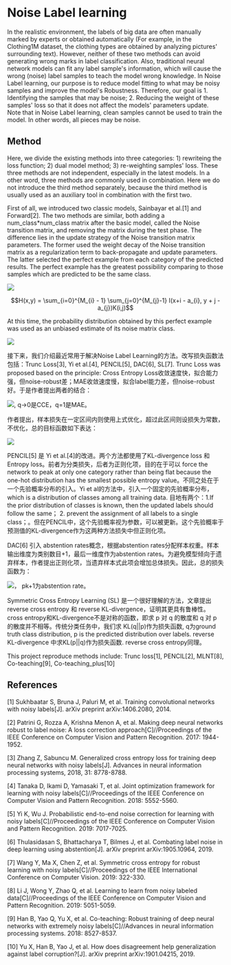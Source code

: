 # Noise Label learning

In the realistic environment, the labels of big data are often manually marked by experts or obtained automatically (For example, in the Clothing1M dataset, the clothing types are obtained by analyzing pictures' surrounding text). However, neither of these two methods can avoid generating wrong marks in label classification. Also, traditional neural network models can fit any label sample's information, which will cause the wrong (noise) label samples to teach the model wrong knowledge. In Noise Label learning, our purpose is to reduce model fitting to what may be noisy samples and improve the model's Robustness. Therefore, our goal is 1. Identifying the samples that may be noise; 2. Reducing the weight of these samples' loss so that it does not affect the models' parameters update. Note that in Noise Label learning, clean samples cannot be used to train the model. In other words, all pieces may be noise.

## Method
Here, we divide the existing methods into three categories: 1) rewriteing the loss function; 2) dual model method; 3) re-weighting samples' loss. These three methods are not independent, especially in the latest models. In a other word,  three methods are commonly used in combination. Here we do not introduce the third method separately, because the third method is usually used as an auxiliary tool in combination with the first two.

First of all, we introduced two classic models, Sainbayar et al.[1] and Forward[2]. The two methods are similar, both adding a num_class*num_class matrix after the basic model, called the Noise transition matrix, and removing the matrix during the test phase. The difference lies in the update strategy of the Noise transition matrix parameters. The former used the weight decay of the Noise transition matrix as a regularization term to back-propagate and update parameters. The latter selected the perfect example from each category of the predicted results. The perfect example has the greatest possibility comparing to those samples which are predicted to be the same class.

<img src="http://chart.googleapis.com/chart?cht=tx&chl=\overline{\boldsymbol{x}}^{i}=\operatorname{argmax}_{\boldsymbol{x} \in X^{\prime}} \hat{p}\left(\tilde{\boldsymbol{y}}=\boldsymbol{e}^{i} \mid \boldsymbol{x}\right)" style="border:none;">

$$H(x,y) = \sum_{i=0}^{M_{i} - 1} \sum_{j=0}^{M_{j}-1} I(x+i - a_{i}, y + j - a_{j})K(i,j)$$

At this time, the probability distribution obtained by this perfect example was used as an unbiased estimate of its noise matrix class.

<img src="http://chart.googleapis.com/chart?cht=tx&chl= \hat{T}_{i j}=\hat{p}\left(\tilde{\boldsymbol{y}}=\boldsymbol{e}^{j} \mid \overline{\boldsymbol{x}}^{i}\right)" style="border:none;">

接下来，我们介绍最近常用于解决Noise Label Learning的方法。改写损失函数法包括：Trunc Loss[3], Yi et al.[4], PENCIL[5], DAC[6], SL[7]. Trunc Loss was proposed based on the principle: Cross Entropy Loss收敛速度快，拟合能力强，但noise-robust差；MAE收敛速度慢，拟合label能力差，但noise-robust好。于是作者提出两者的结合：

<img src="http://chart.googleapis.com/chart?cht=tx&chl= \mathcal{L}_{q}\left(f(\boldsymbol{x}), \boldsymbol{e}_{j}\right)=\frac{\left(1-f_{j}(\boldsymbol{x})^{q}\right)}{q}" style="border:none;">, q->0是CCE，q=1是MAE。 

作者提出，样本损失在一定区间内则使用上式优化，超过此区间则设损失为常数，不优化，总的目标函数如下表达：

<img src="http://chart.googleapis.com/chart?cht=tx&chl= \underset{\boldsymbol{\theta}, \boldsymbol{w} \in[0,1]^{n}}{\operatorname{argmin}} \sum_{i=1}^{n} w_{i} \mathcal{L}_{q}\left(f\left(\boldsymbol{x}_{i} ; \boldsymbol{\theta}\right), y_{i}\right)-\mathcal{L}_{q}(k) \sum_{i=1}^{n} w_{i}" style="border:none;">


PENCIL[5] 是 Yi et al.[4]的改进。两个方法都使用了KL-divergence loss 和 Entropy loss。前者为分类损失，后者为正则化项，目的在于可以 force the network to peak at only one category rather than being flat because the one-hot distribution has the smallest possible entropy value。不同之处在于一个先验概率分布的引入。Yi et al的方法中，引入一个固定的先验概率分布，which is a distribution of classes among all training data. 目地有两个：1.If the prior distribution of classes is known, then the updated labels should follow the same； 2. prevent the assignment of all labels to a single class；。但在PENCIL中，这个先验概率视为参数，可以被更新。这个先验概率于预测值的KL-divergence作为这两种方法损失中但正则化项。

DAC[6] 引入 abstention rates概念，根据abstention rates分配样本权重。样本输出维度为类别数目+1，最后一维度作为abstention rates。为避免模型倾向于遗弃样本，作者提出正则化项，当遗弃样本式此项会增加总体损失。因此，总的损失函数为：

<img src="http://chart.googleapis.com/chart?cht=tx&chl=\mathcal{L}\left(x_{j}\right)=\left(1-p_{k+1}\right)\left(-\sum_{i=1}^{k} t_{i} \log \frac{p_{i}}{1-p_{k+1}}\right)+\alpha \log \frac{1}{1-p_{k+1}}" style="border:none;">， pk+1为abstention rate。

Symmetric Cross Entropy Learning (SL) 是一个很好理解的方法，文章提出 reverse cross entropy 和  reverse KL-divergence，证明其更具有鲁棒性。cross entropy和KL-divergence不是对称的函数，即求 p 对 q 的散度和 q 对 p 的散度并不相等。传统分类任务中，我们求 KL(q||p)作为损失函数, q为ground truth class distribution, p is the predicted distribution over labels. reverse KL-divergence 中求KL(p||q)作为损失函数. reverse cross entropy同理。

This project reproduce methods include: Trunc loss[1], PENCIL[2], MLNT[8], Co-teaching[9], Co-teaching_plus[10]




## References
[1] Sukhbaatar S, Bruna J, Paluri M, et al. Training convolutional networks with noisy labels[J]. arXiv preprint arXiv:1406.2080, 2014.

[2] Patrini G, Rozza A, Krishna Menon A, et al. Making deep neural networks robust to label noise: A loss correction approach[C]//Proceedings of the IEEE Conference on Computer Vision and Pattern Recognition. 2017: 1944-1952.

[3] Zhang Z, Sabuncu M. Generalized cross entropy loss for training deep neural networks with noisy labels[J]. Advances in neural information processing systems, 2018, 31: 8778-8788.

[4] Tanaka D, Ikami D, Yamasaki T, et al. Joint optimization framework for learning with noisy labels[C]//Proceedings of the IEEE Conference on Computer Vision and Pattern Recognition. 2018: 5552-5560.

[5] Yi K, Wu J. Probabilistic end-to-end noise correction for learning with noisy labels[C]//Proceedings of the IEEE Conference on Computer Vision and Pattern Recognition. 2019: 7017-7025.

[6] Thulasidasan S, Bhattacharya T, Bilmes J, et al. Combating label noise in deep learning using abstention[J]. arXiv preprint arXiv:1905.10964, 2019.

[7] Wang Y, Ma X, Chen Z, et al. Symmetric cross entropy for robust learning with noisy labels[C]//Proceedings of the IEEE International Conference on Computer Vision. 2019: 322-330.

[8] Li J, Wong Y, Zhao Q, et al. Learning to learn from noisy labeled data[C]//Proceedings of the IEEE Conference on Computer Vision and Pattern Recognition. 2019: 5051-5059.

[9] Han B, Yao Q, Yu X, et al. Co-teaching: Robust training of deep neural networks with extremely noisy labels[C]//Advances in neural information processing systems. 2018: 8527-8537.

[10] Yu X, Han B, Yao J, et al. How does disagreement help generalization against label corruption?[J]. arXiv preprint arXiv:1901.04215, 2019.


